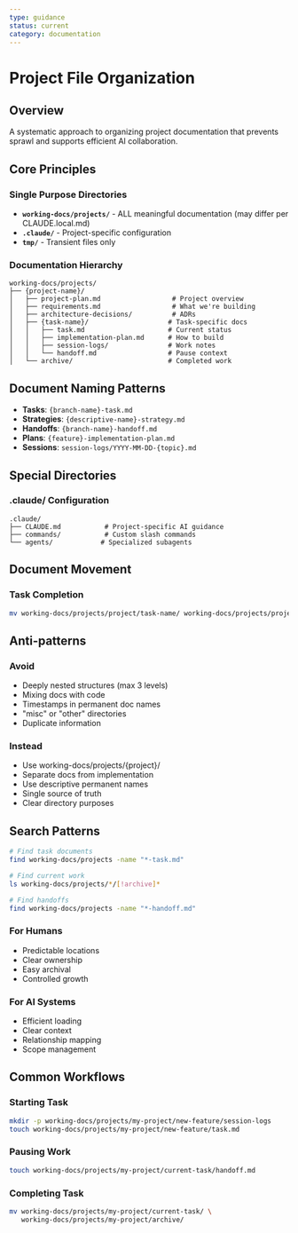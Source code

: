 ```yaml
---
type: guidance
status: current
category: documentation
---
```


# Project File Organization

## Overview
A systematic approach to organizing project documentation that prevents sprawl and supports efficient AI collaboration.

## Core Principles

### Single Purpose Directories
- **`working-docs/projects/`** - ALL meaningful documentation (may differ per CLAUDE.local.md)
- **`.claude/`** - Project-specific configuration
- **`tmp/`** - Transient files only

### Documentation Hierarchy
```
working-docs/projects/
├── {project-name}/
│   ├── project-plan.md                  # Project overview
│   ├── requirements.md                  # What we're building
│   ├── architecture-decisions/          # ADRs
│   ├── {task-name}/                    # Task-specific docs
│   │   ├── task.md                     # Current status
│   │   ├── implementation-plan.md      # How to build
│   │   ├── session-logs/               # Work notes
│   │   └── handoff.md                  # Pause context
│   └── archive/                        # Completed work
```

## Document Naming Patterns

- **Tasks**: `{branch-name}-task.md`
- **Strategies**: `{descriptive-name}-strategy.md`
- **Handoffs**: `{branch-name}-handoff.md`
- **Plans**: `{feature}-implementation-plan.md`
- **Sessions**: `session-logs/YYYY-MM-DD-{topic}.md`

## Special Directories

### .claude/ Configuration
```
.claude/
├── CLAUDE.md           # Project-specific AI guidance
├── commands/           # Custom slash commands
└── agents/            # Specialized subagents
```

## Document Movement

### Task Completion
```bash
mv working-docs/projects/project/task-name/ working-docs/projects/project/archive/
```

## Anti-patterns

### Avoid
- Deeply nested structures (max 3 levels)
- Mixing docs with code
- Timestamps in permanent doc names
- "misc" or "other" directories
- Duplicate information

### Instead
- Use working-docs/projects/{project}/
- Separate docs from implementation
- Use descriptive permanent names
- Single source of truth
- Clear directory purposes

## Search Patterns

```bash
# Find task documents
find working-docs/projects -name "*-task.md"

# Find current work
ls working-docs/projects/*/[!archive]*

# Find handoffs
find working-docs/projects -name "*-handoff.md"
```

### For Humans
- Predictable locations
- Clear ownership
- Easy archival
- Controlled growth

### For AI Systems
- Efficient loading
- Clear context
- Relationship mapping
- Scope management

## Common Workflows

### Starting Task
```bash
mkdir -p working-docs/projects/my-project/new-feature/session-logs
touch working-docs/projects/my-project/new-feature/task.md
```

### Pausing Work
```bash
touch working-docs/projects/my-project/current-task/handoff.md
```

### Completing Task
```bash
mv working-docs/projects/my-project/current-task/ \
   working-docs/projects/my-project/archive/
```